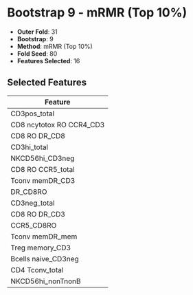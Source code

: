 # Bootstrap 9 - mRMR (Top 10%)

- **Outer Fold**: 31
- **Bootstrap**: 9
- **Method**: mRMR (Top 10%)
- **Fold Seed**: 80
- **Features Selected**: 16

## Selected Features

| Feature |
|---------|
| CD3pos_total |
| CD8 ncytotox RO CCR4_CD3 |
| CD8 RO DR_CD8 |
| CD3hi_total |
| NKCD56hi_CD3neg |
| CD8 RO CCR5_total |
| Tconv memDR_CD3 |
| DR_CD8RO |
| CD3neg_total |
| CD8 RO DR_CD3 |
| CCR5_CD8RO |
| Tconv memDR_mem |
| Treg memory_CD3 |
| Bcells naive_CD3neg |
| CD4 Tconv_total |
| NKCD56hi_nonTnonB |
